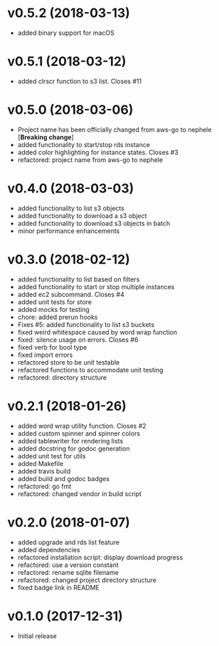 # v0.5.2 (2018-03-13)

* added binary support for macOS

# v0.5.1 (2018-03-12)

* added clrscr function to s3 list. Closes #11

# v0.5.0 (2018-03-06)

* Project name has been officially changed from aws-go to nephele [**Breaking change**]
* added functionality to start/stop rds instance
* added color highlighting for instance states. Closes #3
* refactored: project name from aws-go to nephele

# v0.4.0 (2018-03-03)

* added functionality to list s3 objects
* added functionality to download a s3 object
* added functionality to download s3 objects in batch
* minor performance enhancements

# v0.3.0 (2018-02-12)

* added functionality to list based on filters
* added functionality to start or stop multiple instances
* added ec2 subcommand. Closes #4
* added unit tests for store
* added mocks for testing
* chore: added prerun hooks
* Fixes #5: added functionality to list s3 buckets
* fixed weird whitespace caused by word wrap function
* fixed: silence usage on errors. Closes #6
* fixed verb for bool type
* fixed import errors
* refactored store to be unit testable
* refactored functions to accommodate unit testing
* refactored: directory structure

# v0.2.1 (2018-01-26)

* added word wrap utility function. Closes #2
* added custom spinner and spinner colors
* added tablewriter for rendering lists
* added docstring for godoc generation
* added unit test for utils
* added Makefile
* added travis build
* added build and godoc badges
* refactored: go fmt
* refactored: changed vendor in build script

# v0.2.0 (2018-01-07)

* added upgrade and rds list feature
* added dependencies
* refactored installation script: display download progress
* refactored: use a version constant
* refactored: rename sqlite filename
* refactored: changed project directory structure
* fixed badge link in README

# v0.1.0 (2017-12-31)

* Initial release